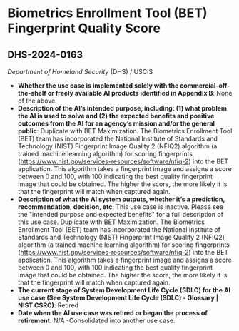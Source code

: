 # Biometrics Enrollment Tool (BET) Fingerprint Quality Score
## DHS-2024-0163
_Department of Homeland Security_ (DHS) / USCIS


+ **Whether the use case is implemented solely with the commercial-off-the-shelf or freely available AI products identified in Appendix B**: None of the above.
+ **Description of the AI’s intended purpose, including: (1) what problem the AI is used to solve and (2) the expected benefits and positive outcomes from the AI for an agency’s mission and/or the general public**: Duplicate with BET Maximization. The Biometrics Enrollment Tool (BET) team has incorporated the National Institute of Standards and Technology (NIST) Fingerprint Image Quality 2 (NFIQ2) algorithm (a trained machine learning algorithm) for scoring fingerprints (https://www.nist.gov/services-resources/software/nfiq-2) into the BET application. This algorithm takes a fingerprint image and assigns a score between 0 and 100, with 100 indicating the best quality fingerprint image that could be obtained. The higher the score, the more likely it is that the fingerprint will match when captured again.
+ **Description of what the AI system outputs, whether it’s a prediction, recommendation, decision, etc**: This use case is inactive. Please see the "intended purpose and expected benefits" for a full description of this use case.
Duplicate with BET Maximization. The Biometrics Enrollment Tool (BET) team has incorporated the National Institute of Standards and Technology (NIST) Fingerprint Image Quality 2 (NFIQ2) algorithm (a trained machine learning algorithm) for scoring fingerprints (https://www.nist.gov/services-resources/software/nfiq-2) into the BET application. This algorithm takes a fingerprint image and assigns a score between 0 and 100, with 100 indicating the best quality fingerprint image that could be obtained. The higher the score, the more likely it is that the fingerprint will match when captured again. 
+ **The current stage of System Development Life Cycle (SDLC) for the AI use case (See System Development Life Cycle (SDLC) - Glossary | NIST CSRC)**: Retired
+ **Date when the AI use case was retired or began the process of retirement**: N/A -Consolidated into another use case.